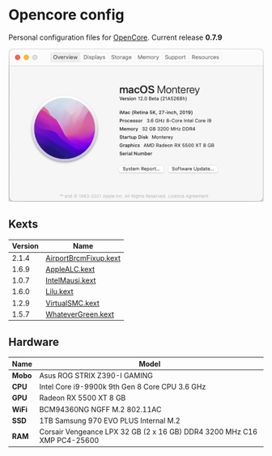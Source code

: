 # Opencore config
Personal configuration files for [OpenCore](https://github.com/acidanthera/OpenCorePkg).
Current release **0.7.9**

![About](./About.png)

## Kexts

Version | Name
------------ | -------------
2.1.4 | [AirportBrcmFixup.kext](https://github.com/acidanthera/AirportBrcmFixup)
1.6.9 | [AppleALC.kext](https://github.com/acidanthera/AppleALC)
1.0.7 |[IntelMausi.kext](https://github.com/acidanthera/IntelMausi)
1.6.0 | [Lilu.kext](https://github.com/acidanthera/Lilu)
1.2.9 | [VirtualSMC.kext](https://github.com/acidanthera/VirtualSMC)
1.5.7 | [WhateverGreen.kext](https://github.com/acidanthera/WhateverGreen)

## Hardware

Name | Model
------------ | -------------
**Mobo**  | Asus ROG STRIX Z390-I GAMING
**CPU** | Intel Core i9-9900k 9th Gen 8 Core CPU 3.6 GHz
**GPU**  | Radeon RX 5500 XT 8 GB
**WiFi**  | BCM94360NG NGFF M.2 802.11AC
**SSD** | 1TB Samsung 970 EVO PLUS Internal M.2
**RAM** | Corsair Vengeance LPX 32 GB (2 x 16 GB) DDR4 3200 MHz C16 XMP PC4-25600